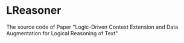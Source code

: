 # LReasoner
The source code of Paper "Logic-Driven Context Extension and Data Augmentation for Logical Reasoning of Text"
